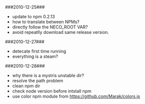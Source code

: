 ###2010-12-25###
* update to npm 0.2.13
* how to translate between NPMs?
* directly follow the NECO_ROOT VAR?
* avoid repeatlly download same release version.

###2010-12-27###
* detecate first time running
* everything is a steam?

###2010-12-28###
* why there is a mystris unstable dir?
* resolve the path problem
* clean npm dir
* check node version before intstall npm
* use color npm module from https://github.com/Marak/colors.js
